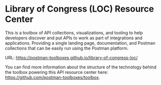 # Library of Congress (LOC) Resource Center
This is a toolbox of API collections, visualizations, and tooling to help developers discover and put APIs to work as part of integrations and applications. Providing a single landing page, documentation, and Postman collections that can be easily run using the Postman platform.

URL: https://postman-toolboxes.github.io/library-of-congress-loc/

You can find more information about the structure of the technology behind the toolbox powering this API resource center here: https://github.com/postman-toolboxes/toolbox.
